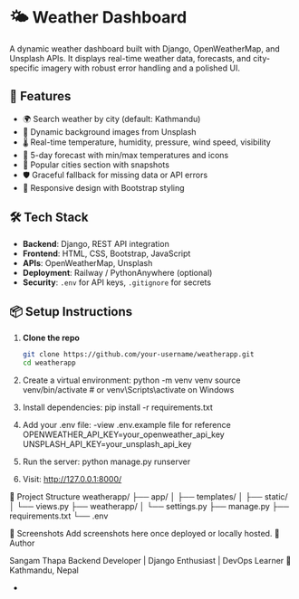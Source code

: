 # 🌤️ Weather Dashboard

A dynamic weather dashboard built with Django, OpenWeatherMap, and Unsplash APIs. It displays real-time weather data, forecasts, and city-specific imagery with robust error handling and a polished UI.

## 🚀 Features

- 🌍 Search weather by city (default: Kathmandu)
- 📸 Dynamic background images from Unsplash
- 🌡️ Real-time temperature, humidity, pressure, wind speed, visibility
- 📅 5-day forecast with min/max temperatures and icons
- 🌆 Popular cities section with snapshots
- 🛡️ Graceful fallback for missing data or API errors
- 🎨 Responsive design with Bootstrap styling

## 🛠️ Tech Stack

- **Backend**: Django, REST API integration
- **Frontend**: HTML, CSS, Bootstrap, JavaScript
- **APIs**: OpenWeatherMap, Unsplash
- **Deployment**: Railway / PythonAnywhere (optional)
- **Security**: `.env` for API keys, `.gitignore` for secrets

## 📦 Setup Instructions

1. **Clone the repo**  
   ```bash
   git clone https://github.com/your-username/weatherapp.git
   cd weatherapp
2. Create a virtual environment: 
    python -m venv venv
    source venv/bin/activate  # or venv\Scripts\activate on Windows

3. Install dependencies: 
    pip install -r requirements.txt

4. Add your .env file: 
    -view .env.example file for reference
    OPENWEATHER_API_KEY=your_openweather_api_key
    UNSPLASH_API_KEY=your_unsplash_api_key
5. Run the server: 
    python manage.py runserver

6. Visit: 
    http://127.0.0.1:8000/

📁 Project Structure
weatherapp/
├── app/
│   ├── templates/
│   ├── static/
│   └── views.py
├── weatherapp/
│   └── settings.py
├── manage.py
├── requirements.txt
└── .env


📸 Screenshots
Add screenshots here once deployed or locally hosted.
🧠 Author

Sangam Thapa
Backend Developer | Django Enthusiast | DevOps Learner
📍 Kathmandu, Nepal





- 

